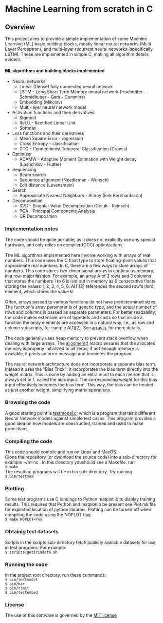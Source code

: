 # Machine Learning from scratch in C

## Overview

This project aims to provide a simple implementation of some Machine
Learning (ML) basic building blocks, mostly linear neural networks
(Multi Layer Perceptron), and multi-layer recurrent neural networks
(specifically LSTM). These are implemented in simple C, making all
algorithm details evident.

#### ML algorithms and building blocks implemented

-   Neural networks
    -   Linear (Dense) fully connected neural network
    -   LSTM - Long Short Term Memory neural network (Hochreiter -
        Schmidhuber - Gers - Cummins)
    -   Embedding (Mikolov)
    -   Multi-layer neural network model
-   Activation functions and their derivatives
    -   Sigmoid
    -   ReLU - Rectified Linear Unit
    -   Softmax
-   Loss functions and their derivatives
    -   Mean Square Error - regression
    -   Cross Entropy - classification
    -   CTC - Connectionist Temporal Classification (Graves)
-   Optimizer
    -   ADAMW - Adaptive Moment Estimation with Weight decay
        (Loshchilov - Hutter)
-   Sequencing
    -   Beam search
    -   Sequence alignment (Needleman - Wunsch)
    -   Edit distance (Levenshtein)
-   Search
    -   Approximate Nearest Neighbors - Annoy (Erik Bernhardsson)
-   Decomposition
    -   SVD - Singular Value Decomposition (Golub - Reinsch)
    -   PCA - Principal Components Analysis
    -   QR Decomposition

### Implementation notes

The code should be quite portable, as it does not explicitly use any
special hardware, and only relies on compiler (GCC) optimizations.\
\
The ML algorithms implemented here involve working with arrays of real 
numbers. This code uses the C float type to store floating-point values 
that approximate real numbers. In C, there are a few ways to store arrays 
of numbers. This code stores two-dimensional arrays in continuous memory, 
in a row-major fashion. For example, an array A of 2 rows and 3 columns 
that stores the numbers 1 to 6 is laid out in memory as 6 consecutive 
floats storing the values 1, 2, 3, 4, 5, 6. A\[1\]\[2\] references the 
second row\'s third element, which stores the value 6.\
\
Often, arrays passed to various functions do not have predetermined
sizes. The function\'s array parameter is of generic type, and the
actual number of rows and columns is passed as separate parameters. For
better readability, the code makes extensive use of typedefs and casts
so that inside a function the array elements are accessed in a natural
way, i.e., as row and column subscripts, for eample A\[1\]\[2\]. See
[array.h](src/numeric/array.h), for more details.\
\
The code generally uses heap memory to prevent stack overflow when
dealing with large arrays. The [allocmem()](src/mem.h) macro
ensures that the allocated memory is properly initialized to all zeros;
if not enough memory is available, it prints an error message and
termintes the program.\
\
The neural network architecture does not incorporate a separate bias
term. Instead it uses the \"Bias Trick\": it incorporates the bias term
directly into the weight matrix. This is done by adding an extra input
to each neuron that is always set to 1, called the bias input. The
corresponding weight for this bias input effectively becomes the bias
term. This way, the bias can be treated as just another weight,
simplifying matrix operations.

### Browsing the code

A good starting point is [testmodel.c](src/tests/testmodel.c),
which is a program that tests different Neural Network models against
simple test cases. This program provides a good idea on how models are
constructed, trained and used to make predictions.

### Compiling the code

This code should compile and run on Linux and MacOS.\
Clone the repository (or dwonload the source code) into a sub-directory
for example \~/mlinc . In this directory youshould see a Makefile. run\
`$ make`\
The resulting programs will be in bin sub-directory. Try running\
`$ bin/testmem`

### Plotting

Some test programs use C bindings to Python matplotlib to display
training results. This requires that Python and matplotlib be present
see Plot.mk file for expected location of python libraries. Plotting can
be turned off when compiling the code using the NOPLOT flag\
`$ make NOPLOT=Yes`

### Obtainig test datasets

Scripts in the scripts sub-directory fetch publicly available datasets
for use in test programs. For example:\
`$ scripts/getirisdata.sh`

### Running the code

In the project root directory, run these commands:\
`$ bin/testmodel`\
`$ bin/har`\
`$ bin/timit`\
`$ bin/testembed`

### License

The use of this software is governed by the [MIT license](LICENSE.md)
